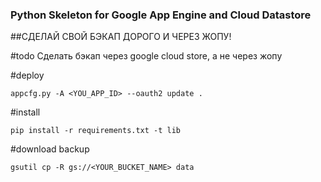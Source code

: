 ### Python Skeleton for Google App Engine and Cloud Datastore

##СДЕЛАЙ СВОЙ БЭКАП ДОРОГО И ЧЕРЕЗ ЖОПУ!

#todo
Сделать бэкап через google cloud store, а не через жопу

#deploy
```
appcfg.py -A <YOU_APP_ID> --oauth2 update .
```

#install
```
pip install -r requirements.txt -t lib
```

#download backup
```
gsutil cp -R gs://<YOUR_BUCKET_NAME> data
```
